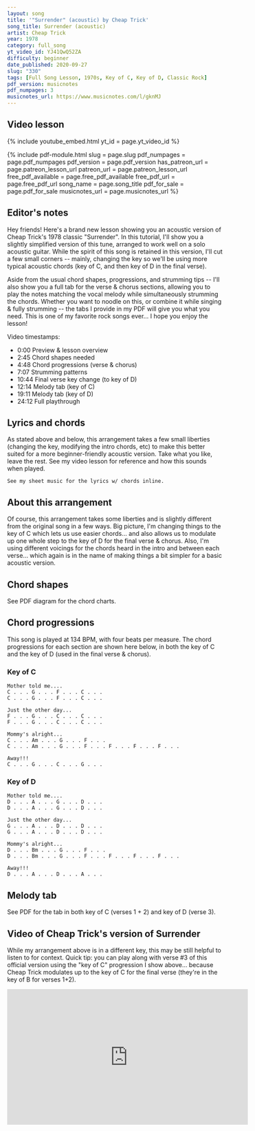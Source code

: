 ```yaml
---
layout: song
title: '"Surrender" (acoustic) by Cheap Trick'
song_title: Surrender (acoustic)
artist: Cheap Trick
year: 1978
category: full_song
yt_video_id: YJ41QwQ52ZA
difficulty: beginner
date_published: 2020-09-27
slug: "330"
tags: [Full Song Lesson, 1970s, Key of C, Key of D, Classic Rock]
pdf_version: musicnotes
pdf_numpages: 3
musicnotes_url: https://www.musicnotes.com/l/gknMJ
---
```









<!-- https://youtu.be/SyahJJ332uk -->

## Video lesson

<!-- Coming in the morning... check back around 8am (central time) on Sunday Sep 27. -->

{% include youtube_embed.html yt_id = page.yt_video_id %}

{% include pdf-module.html slug = page.slug pdf_numpages = page.pdf_numpages pdf_version = page.pdf_version has_patreon_url = page.patreon_lesson_url patreon_url = page.patreon_lesson_url free_pdf_available = page.free_pdf_available free_pdf_url = page.free_pdf_url song_name = page.song_title pdf_for_sale = page.pdf_for_sale musicnotes_url = page.musicnotes_url %}

## Editor's notes

Hey friends! Here's a brand new lesson showing you an acoustic version of Cheap Trick's 1978 classic "Surrender". In this tutorial, I'll show you a slightly simplified version of this tune, arranged to work well on a solo acoustic guitar. While the spirit of this song is retained in this version, I'll cut a few small corners -- mainly, changing the key so we'll be using more typical acoustic chords (key of C, and then key of D in the final verse).

Aside from the usual chord shapes, progressions, and strumming tips -- I'll also show you a full tab for the verse & chorus sections, allowing you to play the notes matching the vocal melody while simultaneously strumming the chords. Whether you want to noodle on this, or combine it while singing & fully strumming -- the tabs I provide in my PDF will give you what you need. This is one of my favorite rock songs ever... I hope you enjoy the lesson!

Video timestamps:

- 0:00 Preview & lesson overview
- 2:45 Chord shapes needed
- 4:48 Chord progressions (verse & chorus)
- 7:07 Strumming patterns
- 10:44 Final verse key change (to key of D)
- 12:14 Melody tab (key of C)
- 19:11 Melody tab (key of D)
- 24:12 Full playthrough

## Lyrics and chords

As stated above and below, this arrangement takes a few small liberties (changing the key, modifying the intro chords, etc) to make this better suited for a more beginner-friendly acoustic version. Take what you like, leave the rest. See my video lesson for reference and how this sounds when played.

    See my sheet music for the lyrics w/ chords inline.

<!-- INTRO
    Fadd9   G    Fadd9    G

VERSE
    C               G                F                   C
    Mother told me, yes she told me, I'd meet girls like you
        C             G                 F                      C
    She also told me, stay away, you'll never know what you'll catch
    F               G              C                C
    Just the other day I heard a soldier's falling off
         F           G                  C          C
    Some Indonesian junk that's going 'round

CHORUS
        C                  Am                      G                  F
        Mommy's alright... daddy's alright... they just seem a little weird
            C            Am           G                     F
        Surrender... surrender... but don't give yourself away...
          F       F (walk up)   F         C   G   C   G           
        Away... away------------     ...away!

     C                 G                     F             C
    Father says, your mother's right, she's really up on things
       C                G                   F                 C
    Before we married, Mommy served in the WACS in the Philippines
         F                G             C                  C
    Now, I had heard the WACS recruited old maids for the war
         F          G                    C                  C
    But mommy isn't one of those, I've known her all these years

        C                  Am                      G                  F
        Mommy's alright... daddy's alright... they just seem a little weird
            C            Am           G                     F
        Surrender... surrender... but don't give yourself away...
          F       F (walk up)   F         C   G   C   G           
        Away... away------------     ...away!

KEY CHANGE (final verse & chorus)

    D                    A                  G             D
    Whatever happened to all this season's losers of the year
    D            A                G                D
    Every time I got to thinking when they'd disappear
    G               A                D              D
    Then I woke up, Mom and Dad are rollin' on the couch
    G                 A                   D                D
    Rolling numbers, rock and rollin, got my Kiss records out

        D                  Bm                      A                  G
        Mommy's alright... daddy's alright... they just seem a little weird
            D            Bm           A                     G
        Surrender... surrender... but don't give yourself away...
          G       G (walk up)   G         D   A   D   A
        Away... away------------     ...away!

            D            Bm            A                    G
        Surrender... Surrender... but don't give yourself away     [repeat this line, end on D] -->

## About this arrangement

Of course, this arrangement takes some liberties and is slightly different from the original song in a few ways. Big picture, I'm changing things to the key of C which lets us use easier chords... and also allows us to modulate up one whole step to the key of D for the final verse & chorus. Also, I'm using different voicings for the chords heard in the intro and between each verse... which again is in the name of making things a bit simpler for a basic acoustic version.

## Chord shapes

See PDF diagram for the chord charts.

## Chord progressions

This song is played at 134 BPM, with four beats per measure. The chord progressions for each section are shown here below, in both the key of C and the key of D (used in the final verse & chorus).

### Key of C

    Mother told me....
    C . . . G . . . F . . . C . . .
    C . . . G . . . F . . . C . . .

    Just the other day...
    F . . . G . . . C . . . C . . .
    F . . . G . . . C . . . C . . .

    Mommy's alright...
    C . . . Am . . . G . . . F . . .
    C . . . Am . . . G . . . F . . . F . . . F . . . F . . .

    Away!!!
    C . . . G . . . C . . . G . . .

### Key of D

    Mother told me....
    D . . . A . . . G . . . D . . .
    D . . . A . . . G . . . D . . .

    Just the other day...
    G . . . A . . . D . . . D . . .
    G . . . A . . . D . . . D . . .

    Mommy's alright...
    D . . . Bm . . . G . . . F . . .
    D . . . Bm . . . G . . . F . . . F . . . F . . . F . . .

    Away!!!
    D . . . A . . . D . . . A . . .

## Melody tab

See PDF for the tab in both key of C (verses 1 + 2) and key of D (verse 3).

<!-- ### Key of C -->

<!-- "Mother told me, yeah she told me, there'd be girls like you"
"She also told me, stay away you'll never know what you'll catch"
e –|–3–––3–––1–––0–––|–––––––––0–––––––|–––––––––––––––––|–––––––––––––––––|–
B –|–1–––––––––––––––|–3–––3–––––––3–––|–1–––1–––0–––––––|–––––––––––––––––|–
G –|–0–––––––––––––––|–0–––––––––––––––|–2–––––––––––2–––|–0–––––––––––––––|–
D –|–2–––––––––––––––|–0–––––––––––––––|–3–––––––––––––––|–2–––––––––––––––|–  x2
A –|–3–––––––––––––––|–x–––––––––––––––|–3–––––––––––––––|–3–––––––––––––––|–
E –|–––––––––––––––––|–3–––––––––––––––|–––––––––––––––––|–––––––––––––––––|–
     C                 G                 F                 C

"Just the other day I heard a soldier's falling off"
"Some Indonesian junk that's going 'round"
e –|–––––––––––––––––|–––––––––––––––––|–––––––––––––––––|–––––0–––0–––0–––|–
B –|–0–––1–––1–––1–––|–0–––1–––1–––1–––|–1–––1–––3–––1–––|–3–––––––––––––––|–
G –|–2–––––––––––––––|–0–––––––––––––––|–0–––––––––––––––|–0–––––––––––––––|–
D –|–3–––––––––––––––|–0–––––––––––––––|–2–––––––––––––––|–2–––––––––––––––|–  x2
A –|–3–––––––––––––––|–x–––––––––––––––|–3–––––––––––––––|–3–––––––––––––––|–
E –|–––––––––––––––––|–3–––––––––––––––|–––––––––––––––––|–––––––––––––––––|–
     F                 G                 C                 C

"Mommy's alright, Daddy's alright, they just seem a little weird"
e –|–––––––––––––––––|–––––––––––––––––|–––––––––––––––––|–––––––––––––––––|–
B –|–0–––1–––1–––1–––|–0–––1–––1–––1–––|–0–––1–––1–––1–––|–0–––0–––––––––––|–
G –|–0–––––––––––––––|–2–––––––––––––––|–0–––––––––––––––|–2–––––––2–––2–––|–
D –|–2–––––––––––––––|–2–––––––––––––––|–0–––––––––––––––|–3–––––––––––––––|–
A –|–3–––––––––––––––|–0–––––––––––––––|–x–––––––––––––––|–3–––––––––––––––|–
E –|–––––––––––––––––|–––––––––––––––––|–3–––––––––––––––|–––––––––––––––––|–
     C                 Am                G                 F

"Surrender, surrender, but don't give yourself away.... away..."
e –|–––––––––––––––––|–––––0–––0–––0–––|–––––––––––––––––|–––––––––––––––––|–––––––––––––––––|–
B –|–0–––1–––1–––1–––|–3–––––––––––––––|–0–––1–––1–––1–––|–0–––0–––––––––––|–0–––0–––––––––––|–
G –|–0–––––––––––––––|–2–––––––––––––––|–0–––––––––––––––|–2–––––––2–––2–––|–2–––––––2–––2–––|–
D –|–2–––––––––––––––|–2–––––––––––––––|–0–––––––––––––––|–3–––––––––––––––|–3–––––––––––––––|–
A –|–3–––––––––––––––|–0–––––––––––––––|–x–––––––––––––––|–3–––––––––––––––|–3–––––––––––––––|–
E –|–––––––––––––––––|–––––––––––––––––|–3–––––––––––––––|–––––––––––––––––|–––––––––––––––––|–
     C                 Am                G                 F                 F

"Away......... away!!!"
e –|–––––––––––––––––|–0–––0–––1–––1–––|–3–––3–––3–––3–––|–3–––3–––3–––3–––|–
B –|–1–––1–––3–––3–––|–1–––––––––––––––|–1–––––––––––––––|–0–––––––––––––––|–
G –|–2–––––––––––––––|–2–––––––––––––––|–0–––––––––––––––|–0–––––––––––––––|–
D –|–3–––––––––––––––|–3–––––––––––––––|–2–––––––––––––––|–0–––––––––––––––|–
A –|–––––––––––––––––|–––––––––––––––––|–3–––––––––––––––|–x–––––––––––––––|–
E –|–––––––––––––––––|–––––––––––––––––|–––––––––––––––––|–3–––––––––––––––|–
     F                 F                 C                 G -->


<!-- ## Melody tab, key of D -->

<!-- "Whatever happened to all this season's losers of the year"
"Every time I got to thinking when they'd disappear"
e –|–5–––5–––3–––2–––|–0–––0–––2–––0–––|–––––––––––––––––|–––––––––––––––––|–
B –|–3–––––––––––––––|–2–––––––––––––––|–3–––3–––2–––0–––|–––––––––––––––––|–
G –|–2–––––––––––––––|–2–––––––––––––––|–0–––––––––––––––|–2–––––––––––––––|–
D –|–0–––––––––––––––|–2–––––––––––––––|–0–––––––––––––––|–0–––––––––––––––|–  x2
A –|–––––––––––––––––|–0–––––––––––––––|–x–––––––––––––––|–––––––––––––––––|–
E –|–––––––––––––––––|–––––––––––––––––|–3–––––––––––––––|–––––––––––––––––|–
     D                 A                 G                 D

"Then I woke up, Mom and Dad are rollin' on the couch"
"Rolling numbers, rock and rollin, got my Kiss records out"
e –|–––––––––––––––––|–––––––––––––––––|–––––––––0–––––––|–0–––2–––2–––2–––|–
B –|–2–––3–––3–––3–––|–2–––3–––3–––3–––|–3–––3–––––––3–––|–3–––––––––––––––|–
G –|–0–––––––––––––––|–2–––––––––––––––|–2–––––––––––––––|–2–––––––––––––––|–
D –|–0–––––––––––––––|–2–––––––––––––––|–0–––––––––––––––|–0–––––––––––––––|–  x2
A –|–x–––––––––––––––|–0–––––––––––––––|–––––––––––––––––|–––––––––––––––––|–
E –|–3–––––––––––––––|–––––––––––––––––|–––––––––––––––––|–––––––––––––––––|–
     G                 A                 D                 D

"Mommy's alright, Daddy's alright, they just seem a little weird"
e –|–––––––––––––––––|–––––––––––––––––|–––––––––––––––––|–––––––––––––––––|–
B –|–2–––3–––3–––3–––|–2–––3–––3–––3–––|–2–––3–––3–––3–––|–2–––2–––0–––0–––|–
G –|–2–––––––––––––––|–4–––––––––––––––|–2–––––––––––––––|–0–––––––––––––––|–
D –|–0–––––––––––––––|–4–––––––––––––––|–2–––––––––––––––|–0–––––––––––––––|–
A –|–––––––––––––––––|–2–––––––––––––––|–0–––––––––––––––|–x–––––––––––––––|–
E –|–––––––––––––––––|–––––––––––––––––|–––––––––––––––––|–3–––––––––––––––|–
     D                 Bm                A                 G

"Surrender, surrender, but don't give yourself away.... away..."
e –|–––––––––––––––––|–0–––2–––2–––2–––|–––––––––––––––––|–––––––––––––––––|–––––––––––––––––|–
B –|–2–––3–––3–––3–––|–3–––––––––––––––|–2–––3–––3–––3–––|–2–––2–––0–––0–––|–2–––2–––0–––0–––|–
G –|–2–––––––––––––––|–4–––––––––––––––|–2–––––––––––––––|–0–––––––––––––––|–0–––––––––––––––|–
D –|–0–––––––––––––––|–4–––––––––––––––|–2–––––––––––––––|–0–––––––––––––––|–0–––––––––––––––|–
A –|–––––––––––––––––|–2–––––––––––––––|–0–––––––––––––––|–x–––––––––––––––|–x–––––––––––––––|–
E –|–––––––––––––––––|–––––––––––––––––|–––––––––––––––––|–3–––––––––––––––|–3–––––––––––––––|–
     D                 Bm                A                 G                 G

"Away......... away!!!"
e –|–––––––––––––––––|–0–––0–––2–––2–––|–5–––5–––5–––5–––|–5–––5–––5–––5–––|–
B –|–2–––2–––3–––3–––|–0–––––––––––––––|–3–––––––––––––––|–2–––––––––––––––|–
G –|–0–––––––––––––––|–0–––––––––––––––|–2–––––––––––––––|–2–––––––––––––––|–
D –|–0–––––––––––––––|–0–––––––––––––––|–0–––––––––––––––|–2–––––––––––––––|–
A –|–x–––––––––––––––|–x–––––––––––––––|–––––––––––––––––|–0–––––––––––––––|–
E –|–3–––––––––––––––|–3–––––––––––––––|–––––––––––––––––|–––––––––––––––––|–
     G                 G                 D                 A -->



## Video of Cheap Trick's version of Surrender

While my arrangement above is in a different key, this may be still helpful to listen to for context. Quick tip: you can play along with verse #3 of this official version using the "key of C" progression I show above... because Cheap Trick modulates up to the key of C for the final verse (they're in the key of B for verses 1+2).

<iframe width="560" height="315" src="https://www.youtube.com/embed/T_Km11HNzUY" frameborder="0" allow="accelerometer; autoplay; encrypted-media; gyroscope; picture-in-picture" allowfullscreen></iframe>
